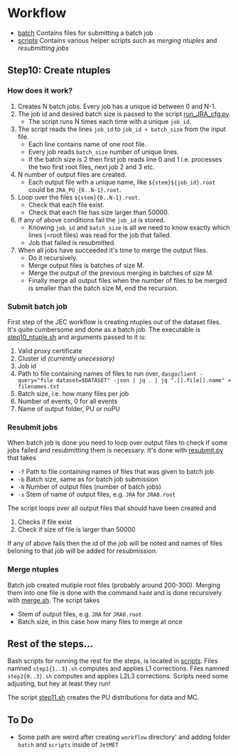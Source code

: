 # Workflow

* [batch](batch)
  Contains files for submitting a batch job
* [scripts](scripts)
  Contains various helper scripts such as _merging ntuples_ and _resubmitting jobs_
 
## Step10: Create ntuples

### How does it work?

1. Creates N batch jobs. Every job has a unique id between 0 and N-1.
2. The job id and desired batch size is passed to the script [run_JRA_cfg.py](https://github.com/alintulu/JetMETAnalysis/blob/master/JetAnalyzers/test/run_JRA_cfg.py).
    * The script runs N times each time with a unique `job_id`.
3. The script reads the lines `job_id` to `job_id + batch_size` from the input file.
    * Each line contains name of one root file.
    * Every job reads `batch_size` number of unique lines.
    * If the batch size is 2 then first job reads line 0 and 1 i.e. processes the two first
  root files, next job 2 and 3 etc.
4. N number of output files are created.
    * Each output file with a unique name, like `${stem}${job_id}.root` could be `JRA_PU_{0..N-1}.root`.
5. Loop over the files `${stem}{0..N-1}.root`.
    * Check that each file exist.
    * Check that each file has size larger than 50000.
6. If any of above conditions fail the `job_id` is stored.
    * Knowing `job_id` and `batch_size` is all we need to know exactly which lines (=root files)
    was read for the job that failed.
    * Job that failed is resubmitted.
7. When all jobs have succeeded it's time to merge the output files.
    * Do it recursively.
    * Merge output files is batches of size M.
    * Merge the output of the previous merging in batches of size M.
    * Finally merge all output files when the number of files to be merged is smaller than the batch size M, end the recursion.
    
### Submit batch job
  
First step of the JEC workflow is creating ntuples out of the dataset files. It's quite
cumbersome and done as a batch job.
The executable is [step10_ntuple.sh](batch/step10_ntuple.sh) and
arguments passed to it is:

1. Valid proxy certificate
2. Cluster id _(currently unecessary)_
3. Job id
4. Path to file containing names of files to run over,
 `dasgoclient -query="file dataset=$DATASET" -json | jq . | jq ".[].file[].name" > filenames.txt`
5. Batch size, i.e. how many files per job
6. Number of events, 0 for all events
7. Name of output folder, PU or noPU

### Resubmit jobs

When batch job is done you need to loop over output files to
check if some jobs failed and resubmitting them is necessary. It's done with [resubmit.py](scripts/resubmit.py) that takes

* `-f`  Path to file containing names of files that was given to batch job
* `-b`  Batch size, same as for batch job submission
* `-N`  Number of output files (number of batch jobs)
* `-s`  Stem of name of output files, e.g. `JRA` for `JRA0.root`

The script loops over all output files that should have been created and
1. Checks if file exist
2. Check if size of file is larger than 50000

If any of above fails then the id of the job will be noted and names of files beloning to that job will be added
for resubmission.

### Merge ntuples

Batch job created mutiple root files (probably around 200-300). Merging them into one file is done
with the command `hadd` and is done recursively with [merge.sh](scripts/merge.sh). The script takes

* Stem of output files, e.g. `JRA` for `JRA0.root`
* Batch size, in this case how many files to merge at once

## Rest of the steps...

Bash scripts for running the rest for the steps, is located in [scripts](scripts).
Files namned `step1{1..3}.sh` computes and applies L1 corrections. 
Files namned `step2{0..3}.sh` computes and applies L2L3 corrections.
Scripts need some adjusting, but hey at least they run!

The script [step11.sh](scripts/step11.sh) creates the PU distributions for data and MC.

## To Do

- Some path are weird after creating `workflow` directory'
and adding folder `batch` and `scripts` inside of `JetMET`


